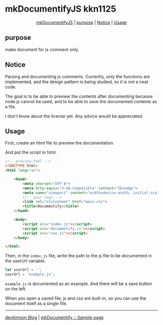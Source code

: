 # mkDocumentifyJS kkn1125

<div style="text-align: center;">

[mkDocumentifyJS](#mkdocumentifyjs) | [purpose](#purpose) | [Notice](#notice) | [Usage](#usage)

</div>


## purpose

make document for js comment only

## Notice

Parsing and documenting js comments. Currently, only the functions are implemented, and the design pattern is being studied, so it is not a neat code.

The goal is to be able to preview the contents after documenting because node.js cannot be used, and to be able to save the documented contents as a file.

I don't know about the license yet. Any advice would be appreciated.

## Usage

First, create an html file to preview the documentation.

And put the script in html.

```html
<!-- preview.html -->
<!DOCTYPE html>
<html lang="en">

    <head>
        <meta charset="UTF-8">
        <meta http-equiv="X-UA-Compatible" content="IE=edge">
        <meta name="viewport" content="width=device-width, initial-scale=1.0">
        <!-- your tags -->
        <link rel="stylesheet" href="main.css">
        <title>Documentify</title>
    </head>

    <body>
        <script src="index.js"></script>
        <script src="documentify.js"></script>
        <script src="nav.js"></script>
    </body>

</html>
```

Then, in the `index.js` file, write the path to the js file to be documented in the userUrl variable.

```javascript
let userUrl = '';
userUrl = 'example.js';
```

`example.js` is documented as an example. And there will be a save button on the left.

When you open a saved file, js and css are built-in, so you can use the document itself as a single file.

-----

[devkimson Blog](https://kkn1125.github.io/ 'Blog') | [mkDocumentify :: Sample page](https://kkn1125.github.io/mkDocumentifyJS/ 'documentify sample')